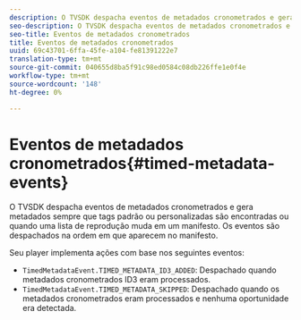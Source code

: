 ```yaml
---
description: O TVSDK despacha eventos de metadados cronometrados e gera metadados sempre que tags padrão ou personalizadas são encontradas ou quando uma lista de reprodução muda em um manifesto. Os eventos são despachados na ordem em que aparecem no manifesto.
seo-description: O TVSDK despacha eventos de metadados cronometrados e gera metadados sempre que tags padrão ou personalizadas são encontradas ou quando uma lista de reprodução muda em um manifesto. Os eventos são despachados na ordem em que aparecem no manifesto.
seo-title: Eventos de metadados cronometrados
title: Eventos de metadados cronometrados
uuid: 69c43701-6ffa-45fe-a104-fe81391222e7
translation-type: tm+mt
source-git-commit: 040655d8ba5f91c98ed0584c08db226ffe1e0f4e
workflow-type: tm+mt
source-wordcount: '148'
ht-degree: 0%

---
```



# Eventos de metadados cronometrados{#timed-metadata-events}

O TVSDK despacha eventos de metadados cronometrados e gera metadados sempre que tags padrão ou personalizadas são encontradas ou quando uma lista de reprodução muda em um manifesto. Os eventos são despachados na ordem em que aparecem no manifesto.

Seu player implementa ações com base nos seguintes eventos:

* `TimedMetadataEvent.TIMED_METADATA_ID3_ADDED`: Despachado quando metadados cronometrados ID3 eram processados.
* `TimedMetadataEvent.TIMED_METADATA_SKIPPED`: Despachado quando os metadados cronometrados eram processados e nenhuma oportunidade era detectada.


